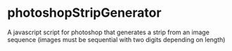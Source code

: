 photoshopStripGenerator
=======================

A javascript script for photoshop that generates a strip from an image sequence (images must be sequential with two digits depending on length)